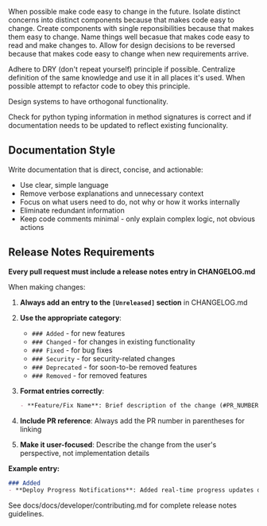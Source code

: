 When possible make code easy to change in the future.
Isolate distinct concerns into distinct components because that makes code easy to change.
Create components with single reponsibilities because that makes them easy to change.
Name things well becasue that makes code easy to read and make changes to.
Allow for design decisions to be reversed because that makes code easy to change when new requirements arrive.

Adhere to DRY (don't repeat yourself) principle if possible. Centralize definition of the same knowledge and use it in all places it's used. When possible attempt to refactor code to obey this principle.

Design systems to have orthogonal functionality.

Check for python typing information in method signatures is correct and if documentation needs to be updated to reflect existing funcionality.

## Documentation Style

Write documentation that is direct, concise, and actionable:
- Use clear, simple language
- Remove verbose explanations and unnecessary context  
- Focus on what users need to do, not why or how it works internally
- Eliminate redundant information
- Keep code comments minimal - only explain complex logic, not obvious actions

## Release Notes Requirements

**Every pull request must include a release notes entry in CHANGELOG.md**

When making changes:
1. **Always add an entry to the `[Unreleased]` section** in CHANGELOG.md
2. **Use the appropriate category**:
   - `### Added` - for new features
   - `### Changed` - for changes in existing functionality  
   - `### Fixed` - for bug fixes
   - `### Security` - for security-related changes
   - `### Deprecated` - for soon-to-be removed features
   - `### Removed` - for removed features

3. **Format entries correctly**:
   ```markdown
   - **Feature/Fix Name**: Brief description of the change (#PR_NUMBER)
   ```

4. **Include PR reference**: Always add the PR number in parentheses for linking
5. **Make it user-focused**: Describe the change from the user's perspective, not implementation details

**Example entry:**
```markdown
### Added
- **Deploy Progress Notifications**: Added real-time progress updates during flow deployment operations (#42)
```

See docs/docs/developer/contributing.md for complete release notes guidelines.